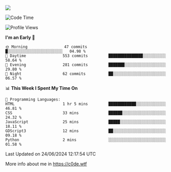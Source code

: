 <a href="https://wakatime.com"><img src="https://wakatime.com/share/@c0dezin/b7f18a7c-ab3a-40b8-8bc7-b1b7bf71f1d6.svg" /></a>

<!--START_SECTION:waka-->
![Code Time](http://img.shields.io/badge/Code%20Time-41%20hrs%2056%20mins-blue)

![Profile Views](http://img.shields.io/badge/Profile%20Views-0-blue)

**I'm an Early 🐤** 

```text
🌞 Morning                47 commits          █░░░░░░░░░░░░░░░░░░░░░░░░   04.98 % 
🌆 Daytime                553 commits         ███████████████░░░░░░░░░░   58.64 % 
🌃 Evening                281 commits         ███████░░░░░░░░░░░░░░░░░░   29.80 % 
🌙 Night                  62 commits          ██░░░░░░░░░░░░░░░░░░░░░░░   06.57 % 
```


📊 **This Week I Spent My Time On** 

```text
💬 Programming Languages: 
HTML                     1 hr 5 mins         ████████████░░░░░░░░░░░░░   46.81 % 
CSS                      33 mins             ██████░░░░░░░░░░░░░░░░░░░   24.32 % 
JavaScript               25 mins             █████░░░░░░░░░░░░░░░░░░░░   18.11 % 
GDScript3                12 mins             ██░░░░░░░░░░░░░░░░░░░░░░░   09.18 % 
Python                   2 mins              ░░░░░░░░░░░░░░░░░░░░░░░░░   01.58 % 
```


 Last Updated on 24/06/2024 12:17:54 UTC
<!--END_SECTION:waka-->

More info about me in https://c0de.wtf
